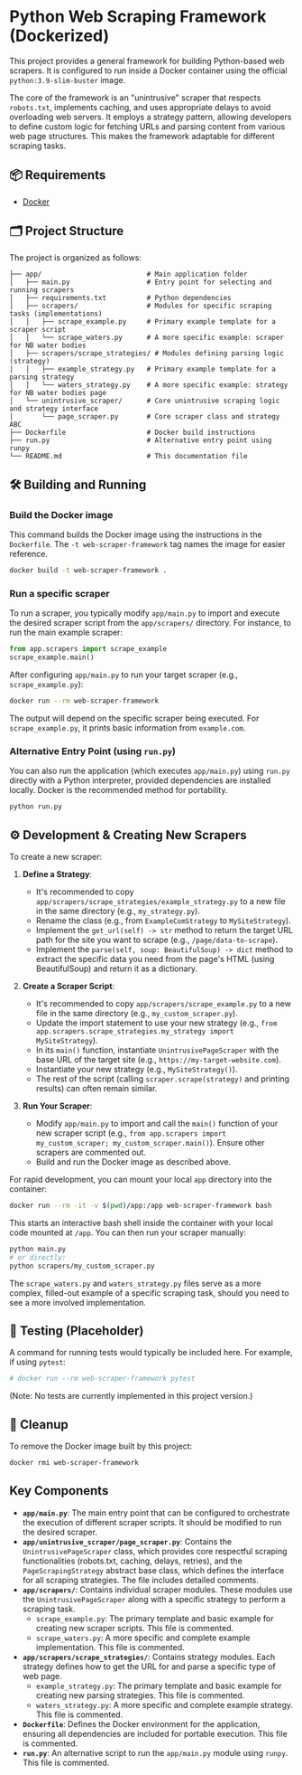# Python Web Scraping Framework (Dockerized)

This project provides a general framework for building Python-based web scrapers. It is configured to run inside a Docker container using the official `python:3.9-slim-buster` image.

The core of the framework is an "unintrusive" scraper that respects `robots.txt`, implements caching, and uses appropriate delays to avoid overloading web servers. It employs a strategy pattern, allowing developers to define custom logic for fetching URLs and parsing content from various web page structures. This makes the framework adaptable for different scraping tasks.

## 📦 Requirements

- [Docker](https://www.docker.com/products/docker-desktop)

## 🗂 Project Structure

The project is organized as follows:

```
├── app/                          # Main application folder
│   ├── main.py                   # Entry point for selecting and running scrapers
│   ├── requirements.txt          # Python dependencies
│   ├── scrapers/                 # Modules for specific scraping tasks (implementations)
│   │   ├── scrape_example.py     # Primary example template for a scraper script
│   │   └── scrape_waters.py      # A more specific example: scraper for NB water bodies
│   ├── scrapers/scrape_strategies/ # Modules defining parsing logic (strategy)
│   │   ├── example_strategy.py   # Primary example template for a parsing strategy
│   │   └── waters_strategy.py    # A more specific example: strategy for NB water bodies page
│   └── unintrusive_scraper/      # Core unintrusive scraping logic and strategy interface
│       └── page_scraper.py       # Core scraper class and strategy ABC
├── Dockerfile                    # Docker build instructions
├── run.py                        # Alternative entry point using runpy
└── README.md                     # This documentation file
```


## 🛠️ Building and Running

### Build the Docker image

This command builds the Docker image using the instructions in the `Dockerfile`. The `-t web-scraper-framework` tag names the image for easier reference.

```bash
docker build -t web-scraper-framework .
```

### Run a specific scraper

To run a scraper, you typically modify `app/main.py` to import and execute the desired scraper script from the `app/scrapers/` directory. For instance, to run the main example scraper:
```python
from app.scrapers import scrape_example
scrape_example.main()
```

After configuring `app/main.py` to run your target scraper (e.g., `scrape_example.py`):
```bash
docker run --rm web-scraper-framework
```
The output will depend on the specific scraper being executed. For `scrape_example.py`, it prints basic information from `example.com`.

### Alternative Entry Point (using `run.py`)

You can also run the application (which executes `app/main.py`) using `run.py` directly with a Python interpreter, provided dependencies are installed locally. Docker is the recommended method for portability.

```bash
python run.py
```

## ⚙️ Development & Creating New Scrapers

To create a new scraper:

1.  **Define a Strategy**:
    *   It's recommended to copy `app/scrapers/scrape_strategies/example_strategy.py` to a new file in the same directory (e.g., `my_strategy.py`).
    *   Rename the class (e.g., from `ExampleComStrategy` to `MySiteStrategy`).
    *   Implement the `get_url(self) -> str` method to return the target URL path for the site you want to scrape (e.g., `/page/data-to-scrape`).
    *   Implement the `parse(self, soup: BeautifulSoup) -> dict` method to extract the specific data you need from the page's HTML (using BeautifulSoup) and return it as a dictionary.

2.  **Create a Scraper Script**:
    *   It's recommended to copy `app/scrapers/scrape_example.py` to a new file in the same directory (e.g., `my_custom_scraper.py`).
    *   Update the import statement to use your new strategy (e.g., `from app.scrapers.scrape_strategies.my_strategy import MySiteStrategy`).
    *   In its `main()` function, instantiate `UnintrusivePageScraper` with the base URL of the target site (e.g., `https://my-target-website.com`).
    *   Instantiate your new strategy (e.g., `MySiteStrategy()`).
    *   The rest of the script (calling `scraper.scrape(strategy)` and printing results) can often remain similar.

3.  **Run Your Scraper**:
    *   Modify `app/main.py` to import and call the `main()` function of your new scraper script (e.g., `from app.scrapers import my_custom_scraper; my_custom_scraper.main()`). Ensure other scrapers are commented out.
    *   Build and run the Docker image as described above.

For rapid development, you can mount your local `app` directory into the container:
```bash
docker run --rm -it -v $(pwd)/app:/app web-scraper-framework bash
```
This starts an interactive bash shell inside the container with your local code mounted at `/app`. You can then run your scraper manually:
```bash
python main.py
# or directly:
python scrapers/my_custom_scraper.py
```
The `scrape_waters.py` and `waters_strategy.py` files serve as a more complex, filled-out example of a specific scraping task, should you need to see a more involved implementation.

## 🧪 Testing (Placeholder)

A command for running tests would typically be included here. For example, if using `pytest`:
```bash
# docker run --rm web-scraper-framework pytest
```
(Note: No tests are currently implemented in this project version.)

## 🧹 Cleanup

To remove the Docker image built by this project:
```bash
docker rmi web-scraper-framework
```

## Key Components

-   **`app/main.py`**: The main entry point that can be configured to orchestrate the execution of different scraper scripts. It should be modified to run the desired scraper.
-   **`app/unintrusive_scraper/page_scraper.py`**: Contains the `UnintrusivePageScraper` class, which provides core respectful scraping functionalities (robots.txt, caching, delays, retries), and the `PageScrapingStrategy` abstract base class, which defines the interface for all scraping strategies. The file includes detailed comments.
-   **`app/scrapers/`**: Contains individual scraper modules. These modules use the `UnintrusivePageScraper` along with a specific strategy to perform a scraping task.
    -   `scrape_example.py`: The primary template and basic example for creating new scraper scripts. This file is commented.
    -   `scrape_waters.py`: A more specific and complete example implementation. This file is commented.
-   **`app/scrapers/scrape_strategies/`**: Contains strategy modules. Each strategy defines how to get the URL for and parse a specific type of web page.
    -   `example_strategy.py`: The primary template and basic example for creating new parsing strategies. This file is commented.
    -   `waters_strategy.py`: A more specific and complete example strategy. This file is commented.
-   **`Dockerfile`**: Defines the Docker environment for the application, ensuring all dependencies are included for portable execution. This file is commented.
-   **`run.py`**: An alternative script to run the `app/main.py` module using `runpy`. This file is commented.
